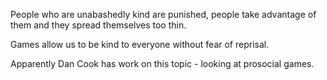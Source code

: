 People who are unabashedly kind are punished, people take advantage of them and they spread themselves too thin.

Games allow us to be kind to everyone without fear of reprisal.

Apparently Dan Cook has work on this topic - looking at prosocial games.